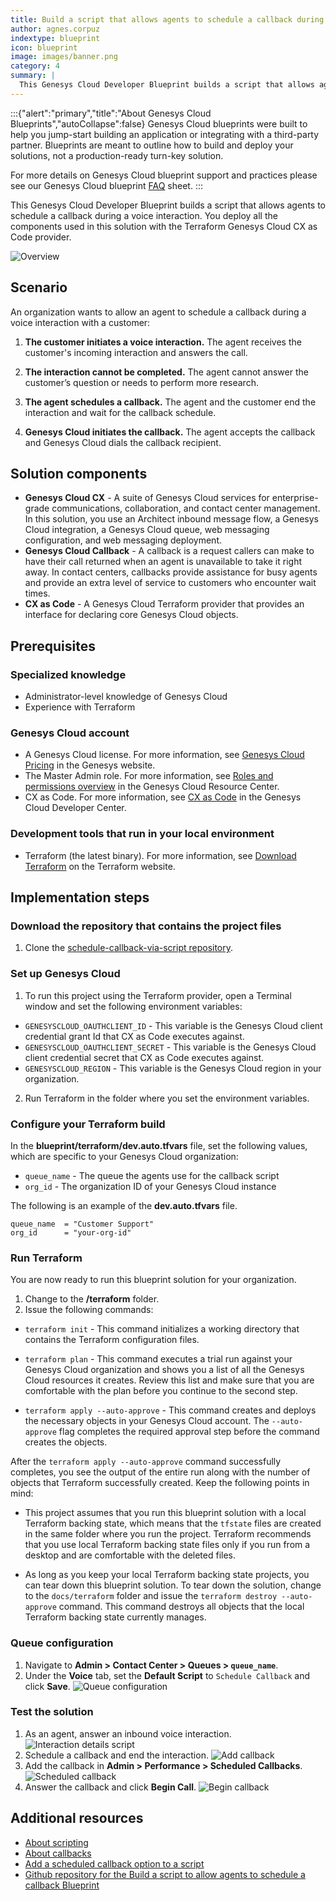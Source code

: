 ```yaml
---
title: Build a script that allows agents to schedule a callback during a voice interaction
author: agnes.corpuz
indextype: blueprint
icon: blueprint
image: images/banner.png
category: 4
summary: |
  This Genesys Cloud Developer Blueprint builds a script that allows agents to schedule a callback during a voice interaction. You deploy all the components used in this solution with the Terraform Genesys Cloud CX as Code provider.
---
```

:::{"alert":"primary","title":"About Genesys Cloud Blueprints","autoCollapse":false} 
Genesys Cloud blueprints were built to help you jump-start building an application or integrating with a third-party partner. 
Blueprints are meant to outline how to build and deploy your solutions, not a production-ready turn-key solution.
 
For more details on Genesys Cloud blueprint support and practices 
please see our Genesys Cloud blueprint [FAQ](https://developer.genesys.cloud/blueprints/faq) sheet.
:::

This Genesys Cloud Developer Blueprint builds a script that allows agents to schedule a callback during a voice interaction. You deploy all the components used in this solution with the Terraform Genesys Cloud CX as Code provider.

![Overview](images/overview.png "Overview")

## Scenario

An organization wants to allow an agent to schedule a callback during a voice interaction with a customer:

1. **The customer initiates a voice interaction.** The agent receives the customer's incoming interaction and answers the call.

2. **The interaction cannot be completed.** The agent cannot answer the customer’s question or needs to perform more research.

3. **The agent schedules a callback.** The agent and the customer end the interaction and wait for the callback schedule.

4. **Genesys Cloud initiates the callback.** The agent accepts the callback and Genesys Cloud dials the callback recipient.

## Solution components

* **Genesys Cloud CX** - A suite of Genesys Cloud services for enterprise-grade communications, collaboration, and contact center management. In this solution, you use an Architect inbound message flow, a Genesys Cloud integration, a Genesys Cloud queue, web messaging configuration, and web messaging deployment.
* **Genesys Cloud Callback** - A callback is a request callers can make to have their call returned when an agent is unavailable to take it right away. In contact centers, callbacks provide assistance for busy agents and provide an extra level of service to customers who encounter wait times.
* **CX as Code** - A Genesys Cloud Terraform provider that provides an interface for declaring core Genesys Cloud objects.

## Prerequisites

### Specialized knowledge

* Administrator-level knowledge of Genesys Cloud
* Experience with Terraform

### Genesys Cloud account

* A Genesys Cloud license. For more information, see [Genesys Cloud Pricing](https://www.genesys.com/pricing "Opens the Genesys Cloud pricing page") in the Genesys website.
* The Master Admin role. For more information, see [Roles and permissions overview](https://help.mypurecloud.com/?p=24360 "Opens the Roles and permissions overview article") in the Genesys Cloud Resource Center.
* CX as Code. For more information, see [CX as Code](https://developer.genesys.cloud/devapps/cx-as-code/ "Goes to the CX as Code page") in the Genesys Cloud Developer Center.

### Development tools that run in your local environment

* Terraform (the latest binary). For more information, see [Download Terraform](https://www.terraform.io/downloads.html "Goes to the Download Terraform page") on the Terraform website.

## Implementation steps

### Download the repository that contains the project files

1. Clone the [schedule-callback-via-script repository](https://github.com/GenesysCloudBlueprints/schedule-callback-via-script "Opens the schedule-callback-via-script repository in GitHub").

### Set up Genesys Cloud

1. To run this project using the Terraform provider, open a Terminal window and set the following environment variables:

 * `GENESYSCLOUD_OAUTHCLIENT_ID` - This variable is the Genesys Cloud client credential grant Id that CX as Code executes against. 
 * `GENESYSCLOUD_OAUTHCLIENT_SECRET` - This variable is the Genesys Cloud client credential secret that CX as Code executes against. 
 * `GENESYSCLOUD_REGION` - This variable is the Genesys Cloud region in your organization.

2. Run Terraform in the folder where you set the environment variables. 

### Configure your Terraform build

In the **blueprint/terraform/dev.auto.tfvars** file, set the following values, which are specific to your Genesys Cloud organization:

* `queue_name`  - The queue the agents use for the callback script
* `org_id`      - The organization ID of your Genesys Cloud instance

The following is an example of the **dev.auto.tfvars** file.

```
queue_name  = "Customer Support"
org_id      = "your-org-id"
```

### Run Terraform

You are now ready to run this blueprint solution for your organization.

1. Change to the **/terraform** folder.
2. Issue the following commands:

* `terraform init` - This command initializes a working directory that contains the Terraform configuration files.

* `terraform plan` - This command executes a trial run against your Genesys Cloud organization and shows you a list of all the Genesys Cloud resources it creates. Review this list and make sure that you are comfortable with the plan before you continue to the second step.

* `terraform apply --auto-approve` - This command creates and deploys the necessary objects in your Genesys Cloud account. The `--auto-approve` flag completes the required approval step before the command creates the objects.

After the `terraform apply --auto-approve` command successfully completes, you see the output of the entire run along with the number of objects that Terraform successfully created. Keep the following points in mind:

* This project assumes that you run this blueprint solution with a local Terraform backing state, which means that the `tfstate` files are created in the same folder where you run the project. Terraform recommends that you use local Terraform backing state files only if you run from a desktop and are comfortable with the deleted files.

* As long as you keep your local Terraform backing state projects, you can tear down this blueprint solution. To tear down the solution, change to the `docs/terraform` folder and issue the `terraform destroy --auto-approve` command. This command destroys all objects that the local Terraform backing state currently manages.

### Queue configuration

1. Navigate to **Admin > Contact Center > Queues > `queue_name`**.
2. Under the **Voice** tab, set the **Default Script** to `Schedule Callback` and click **Save**.
   ![Queue configuration](images/queue-config.png "Queue configuration")

### Test the solution

1. As an agent, answer an inbound voice interaction.
   ![Interaction details script](images/interaction-details-script.png "Interaction details script")
2. Schedule a callback and end the interaction.
   ![Add callback](images/add-callback.png "Add callback")
3. Add the callback in **Admin > Performance > Scheduled Callbacks**.
   ![Scheduled callback](images/scheduled-callback.png "Scheduled callback")
4. Answer the callback and click **Begin Call**.
   ![Begin callback](images/begin-callback.png "Begin callback")

## Additional resources

* [About scripting](https://help.mypurecloud.com/articles/about-scripting/ "Opens the About scripting page")
* [About callbacks](https://help.mypurecloud.com/articles/about-callbacks/ "Opens the About callbacks page")
* [Add a scheduled callback option to a script](https://help.mypurecloud.com/articles/add-a-schedule-callback-option-to-a-script/ "Opens the Add a scheduled callback option to a script page")
* [Github repository for the Build a script to allow agents to schedule a callback Blueprint](https://github.com/GenesysCloudBlueprints/schedule-callback-via-script/ "Opens the Github repository for the Build a script to allow agents to schedule a callback during a voice interaction Blueprint")
